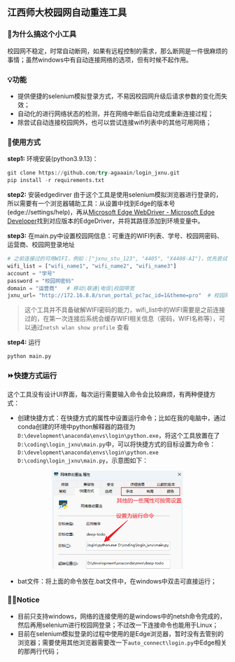 ## 江西师大校园网自动重连工具

### 🤔为什么搞这个小工具

校园网不稳定，时常自动断网，如果有远程控制的需求，那么断网是一件很麻烦的事情；虽然windows中有自动连接网络的选项，但有时候不起作用。

### 💡功能

+ 提供便捷的selenium模拟登录方式，不易因校园网升级后请求参数的变化而失效；
+ 自动化的进行网络状态的检测，并在网络中断后自动完成重新连接过程；
+ 除尝试自动连接校园网外，也可以尝试连接wifi列表中的其他可用网络；

### 🔧使用方式

**step1:** 环境安装(python3.9.13)：

```python
git clone https://github.com/try-agaaain/login_jxnu.git
pip install -r requirements.txt
```
**step2:** 安装edgedirver
由于这个工具是使用selenium模拟浏览器进行登录的，所以需要有一个浏览器辅助工具：从设置中找到Edge的版本号(edge://settings/help)，再从[Microsoft Edge WebDriver - Microsoft Edge Developer](https://developer.microsoft.com/en-us/microsoft-edge/tools/webdriver/)找到对应版本的EdgeDriver，并将其路径添加到环境变量中。

**step3:** 在main.py中设置校园网信息：可重连的WIFI列表、学号、校园网密码、运营商、校园网登录地址

```python
# 之前连接过的可用WIFI，例如：["jxnu_stu_123", "4405", "X4408-AI"]，优先尝试列表中靠前的WIFI
wifi_list = ["wifi_name1", "wifi_name2", "wifi_name3"] 
account = "学号"
password = "校园网密码"
domain = "运营商"   # 移动|联通|电信|校园带宽
jxnu_url= "http://172.16.8.8/srun_portal_pc?ac_id=1&theme=pro"  # 校园网登录地址
```

> 这个工具并不具备破解WIFI密码的能力，wifi_list中的WIFI需要是之前连接过的，在第一次连接后系统会缓存WIFI相关信息（密码，WIFI名称等），可以通过`netsh wlan show profile` 查看

**step4:** 运行

```python
python main.py
```

### ⏩快捷方式运行

这个工具没有设计UI界面，每次运行需要输入命令会比较麻烦，有两种便捷方式：

+ 创建快捷方式：在快捷方式的属性中设置运行命令；比如在我的电脑中，通过conda创建的环境中python解释器的路径为`D:\development\anaconda\envs\login\python.exe`，将这个工具放置在了`D:\coding\login_jxnu\main.py`中，可以将快捷方式的目标设置为命令：`D:\development\anaconda\envs\login\python.exe D:\coding\login_jxnu\main.py`，示意图如下：


<div align=center>
<img src="./images/README/image-20230901204406781.png" width="300" height="225">
</div>

+ bat文件：将上面的命令放在.bat文件中，在windows中双击可直接运行；

### 👨‍🔧Notice

+ 目前只支持windows，网络的连接使用的是windows中的netsh命令完成的，然后再用selenium进行校园网登录；不过改一下连接命令也能用于Linux；
+ 目前在selenium模拟登录的过程中使用的是Edge浏览器，暂时没有去管别的浏览器；需要使用其他浏览器需要改一下`auto_connect\login.py`中Edge相关的那两行代码；



